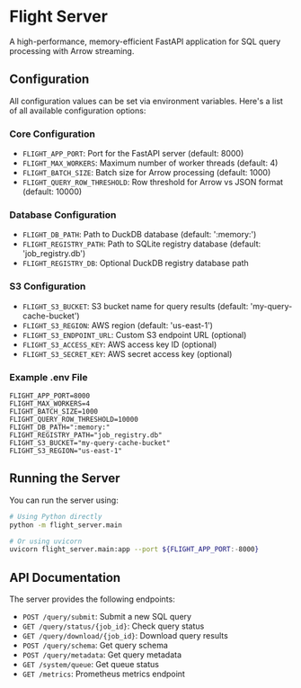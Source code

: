 # Flight Server

A high-performance, memory-efficient FastAPI application for SQL query processing with Arrow streaming.

## Configuration

All configuration values can be set via environment variables. Here's a list of all available configuration options:

### Core Configuration

- `FLIGHT_APP_PORT`: Port for the FastAPI server (default: 8000)
- `FLIGHT_MAX_WORKERS`: Maximum number of worker threads (default: 4)
- `FLIGHT_BATCH_SIZE`: Batch size for Arrow processing (default: 1000)
- `FLIGHT_QUERY_ROW_THRESHOLD`: Row threshold for Arrow vs JSON format (default: 10000)

### Database Configuration

- `FLIGHT_DB_PATH`: Path to DuckDB database (default: ':memory:')
- `FLIGHT_REGISTRY_PATH`: Path to SQLite registry database (default: 'job_registry.db')
- `FLIGHT_REGISTRY_DB`: Optional DuckDB registry database path

### S3 Configuration

- `FLIGHT_S3_BUCKET`: S3 bucket name for query results (default: 'my-query-cache-bucket')
- `FLIGHT_S3_REGION`: AWS region (default: 'us-east-1')
- `FLIGHT_S3_ENDPOINT_URL`: Custom S3 endpoint URL (optional)
- `FLIGHT_S3_ACCESS_KEY`: AWS access key ID (optional)
- `FLIGHT_S3_SECRET_KEY`: AWS secret access key (optional)

### Example .env File

```env
FLIGHT_APP_PORT=8000
FLIGHT_MAX_WORKERS=4
FLIGHT_BATCH_SIZE=1000
FLIGHT_QUERY_ROW_THRESHOLD=10000
FLIGHT_DB_PATH=":memory:"
FLIGHT_REGISTRY_PATH="job_registry.db"
FLIGHT_S3_BUCKET="my-query-cache-bucket"
FLIGHT_S3_REGION="us-east-1"
```

## Running the Server

You can run the server using:

```bash
# Using Python directly
python -m flight_server.main

# Or using uvicorn
uvicorn flight_server.main:app --port ${FLIGHT_APP_PORT:-8000}
```

## API Documentation

The server provides the following endpoints:

- `POST /query/submit`: Submit a new SQL query
- `GET /query/status/{job_id}`: Check query status
- `GET /query/download/{job_id}`: Download query results
- `POST /query/schema`: Get query schema
- `POST /query/metadata`: Get query metadata
- `GET /system/queue`: Get queue status
- `GET /metrics`: Prometheus metrics endpoint
